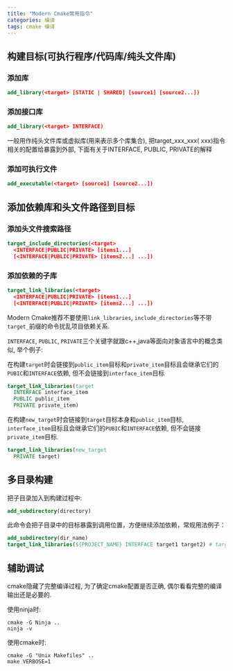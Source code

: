 ```yaml
---
title: "Modern Cmake常用指令"
categories: 编译
tags: cmake 编译
---
```


## 构建目标(可执行程序/代码库/纯头文件库)

### 添加库

```cmake
add_library(<target> [STATIC | SHARED] [source1] [source2...])
```

### 添加接口库

```cmake
add_library(<target> INTERFACE)
```

一般用作纯头文件库或虚拟库(用来表示多个库集合), 把target_xxx_xxx(<target> xxx)指令相关的配置给暴露到外部, 下面有关于INTERFACE, PUBLIC, PRIVATE的解释

### 添加可执行文件

```cmake
add_executable(<target> [source1] [source2...])
```

## 添加依赖库和头文件路径到目标

### 添加头文件搜索路径

```cmake
target_include_directories(<target>
  <INTERFACE|PUBLIC|PRIVATE> [items1...]
  [<INTERFACE|PUBLIC|PRIVATE> [items2...] ...])
```

### 添加依赖的子库

```cmake
target_link_libraries(<target>
  <INTERFACE|PUBLIC|PRIVATE> [items1...]
  [<INTERFACE|PUBLIC|PRIVATE> [items2...] ...])
```

Modern Cmake推荐不要使用`link_libraries`, `include_directories`等不带`target_`前缀的命令扰乱项目依赖关系.

`INTERFACE`, `PUBLIC`, `PRIVATE`三个关键字就跟c++,java等面向对象语言中的概念类似, 举个例子:

在构建`target`时会链接到`public_item`目标和`private_item`目标且会继承它们的`PUBIC`和`INTERFACE`依赖, 但不会链接到`interface_item`目标

```cmake
target_link_libraries(target
  INTERFACE interface_item
  PUBLIC public_item
  PRIVATE private_item)
```

在构建`new_target`时会链接到`target`目标本身和`public_item`目标, `interface_item`目标且会继承它们的`PUBIC`和`INTERFACE`依赖, 但不会链接`private_item`目标.

```cmake
target_link_libraries(new_target
  PRIVATE target)
```

## 多目录构建

把子目录加入到构建过程中:

```cmake
add_subdirectory(directory)
```

此命令会把子目录中的目标暴露到调用位置，方便继续添加依赖，常规用法例子：

```cmake
add_subdirectory(dir_name)
target_link_libraries(${PROJECT_NAME} INTERFACE target1 target2) # target1和target2是dir_name目录中CMakelist.txt中的目标名
```

## 辅助调试

cmake隐藏了完整编译过程, 为了确定cmake配置是否正确, 偶尔看看完整的编译输出还是必要的.

使用ninja时:

```shell
cmake -G Ninja ..
ninja -v
```

使用cmake时:

```shell
cmake -G "Unix Makefiles" ..
make VERBOSE=1
```

